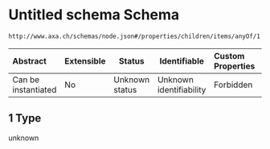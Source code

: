 # Untitled schema Schema

```txt
http://www.axa.ch/schemas/node.json#/properties/children/items/anyOf/1
```




| Abstract            | Extensible | Status         | Identifiable            | Custom Properties | Additional Properties | Access Restrictions | Defined In                                      |
| :------------------ | ---------- | -------------- | ----------------------- | :---------------- | --------------------- | ------------------- | ----------------------------------------------- |
| Can be instantiated | No         | Unknown status | Unknown identifiability | Forbidden         | Allowed               | none                | [node.json\*](node.json "open original schema") |

## 1 Type

unknown

